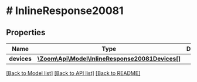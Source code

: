 # # InlineResponse20081

## Properties

Name | Type | Description | Notes
------------ | ------------- | ------------- | -------------
**devices** | [**\Zoom\Api\Model\InlineResponse20081Devices[]**](InlineResponse20081Devices.md) |  | [optional] 

[[Back to Model list]](../../README.md#documentation-for-models) [[Back to API list]](../../README.md#documentation-for-api-endpoints) [[Back to README]](../../README.md)


